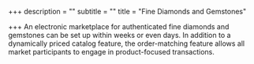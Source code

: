 +++
description = ""
subtitle = ""
title = "Fine Diamonds and Gemstones"

+++
An electronic marketplace for authenticated fine diamonds and gemstones can be set up within weeks or even days. In addition to a dynamically priced catalog feature, the order-matching feature allows all market participants to engage in product-focused transactions.